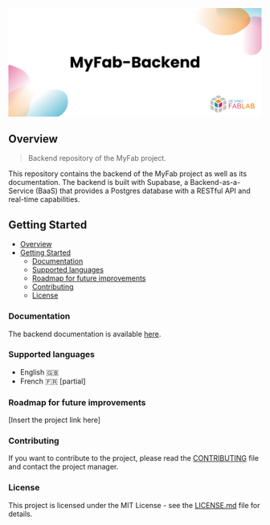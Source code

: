 ![screenshot](./docs/assets/img/presentation.png)

## Overview

> Backend repository of the MyFab project.

This repository contains the backend of the MyFab project as well as its documentation. The backend is built with Supabase, a Backend-as-a-Service (BaaS) that provides a Postgres database with a RESTful API and real-time capabilities.

## Getting Started

- [Overview](#overview)
- [Getting Started](#getting-started)
  - [Documentation](#documentation)
  - [Supported languages](#supported-languages)
  - [Roadmap for future improvements](#roadmap-for-future-improvements)
  - [Contributing](#contributing)
  - [License](#license)

### Documentation

The backend documentation is available [here](https://github.com/DeVinci-FabLab/MyFab-Backend/blob/main/docs/index.md).

### Supported languages

- English 🇬🇧
- French 🇫🇷 [partial]

### Roadmap for future improvements

[Insert the project link here]

### Contributing

If you want to contribute to the project, please read the [CONTRIBUTING](./.github/CONTRIBUTING) file and contact the project manager.

### License

This project is licensed under the MIT License - see the [LICENSE.md](./LICENSE) file for details.
